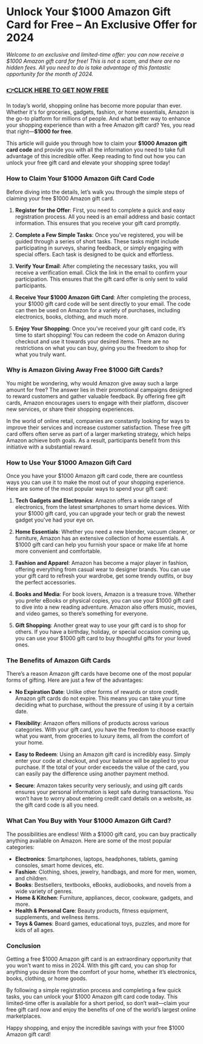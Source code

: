 # Unlock Your $1000 Amazon Gift Card for Free – An Exclusive Offer for 2024

*Welcome to an exclusive and limited-time offer: you can now receive a $1000 Amazon gift card for free! This is not a scam, and there are no hidden fees. All you need to do is take advantage of this fantastic opportunity for the month of 2024.*

### [👉CLICK HERE TO GET NOW FREE](https://freeforyou.xyz/amazon/go/codes/)

In today’s world, shopping online has become more popular than ever. Whether it's for groceries, gadgets, fashion, or home essentials, Amazon is the go-to platform for millions of people. And what better way to enhance your shopping experience than with a free Amazon gift card? Yes, you read that right—**$1000 for free**. 

This article will guide you through how to claim your **$1000 Amazon gift card code** and provide you with all the information you need to take full advantage of this incredible offer. Keep reading to find out how you can unlock your free gift card and elevate your shopping spree today!

### **How to Claim Your $1000 Amazon Gift Card Code**

Before diving into the details, let’s walk you through the simple steps of claiming your free $1000 Amazon gift card.

1. **Register for the Offer**: 
   First, you need to complete a quick and easy registration process. All you need is an email address and basic contact information. This ensures that you receive your gift card promptly.

2. **Complete a Few Simple Tasks**: 
   Once you’ve registered, you will be guided through a series of short tasks. These tasks might include participating in surveys, sharing feedback, or simply engaging with special offers. Each task is designed to be quick and effortless.

3. **Verify Your Email**: 
   After completing the necessary tasks, you will receive a verification email. Click the link in the email to confirm your participation. This ensures that the gift card offer is only sent to valid participants.

4. **Receive Your $1000 Amazon Gift Card**: 
   After completing the process, your $1000 gift card code will be sent directly to your email. The code can then be used on Amazon for a variety of purchases, including electronics, books, clothing, and much more.

5. **Enjoy Your Shopping**: 
   Once you’ve received your gift card code, it’s time to start shopping! You can redeem the code on Amazon during checkout and use it towards your desired items. There are no restrictions on what you can buy, giving you the freedom to shop for what you truly want.

### **Why is Amazon Giving Away Free $1000 Gift Cards?**

You might be wondering, why would Amazon give away such a large amount for free? The answer lies in their promotional campaigns designed to reward customers and gather valuable feedback. By offering free gift cards, Amazon encourages users to engage with their platform, discover new services, or share their shopping experiences.

In the world of online retail, companies are constantly looking for ways to improve their services and increase customer satisfaction. These free gift card offers often serve as part of a larger marketing strategy, which helps Amazon achieve both goals. As a result, participants benefit from this initiative with a substantial reward.

### **How to Use Your $1000 Amazon Gift Card**

Once you have your $1000 Amazon gift card code, there are countless ways you can use it to make the most out of your shopping experience. Here are some of the most popular ways to spend your gift card:

1. **Tech Gadgets and Electronics**: 
   Amazon offers a wide range of electronics, from the latest smartphones to smart home devices. With your $1000 gift card, you can upgrade your tech or grab the newest gadget you've had your eye on.

2. **Home Essentials**: 
   Whether you need a new blender, vacuum cleaner, or furniture, Amazon has an extensive collection of home essentials. A $1000 gift card can help you furnish your space or make life at home more convenient and comfortable.

3. **Fashion and Apparel**: 
   Amazon has become a major player in fashion, offering everything from casual wear to designer brands. You can use your gift card to refresh your wardrobe, get some trendy outfits, or buy the perfect accessories.

4. **Books and Media**: 
   For book lovers, Amazon is a treasure trove. Whether you prefer eBooks or physical copies, you can use your $1000 gift card to dive into a new reading adventure. Amazon also offers music, movies, and video games, so there’s something for everyone.

5. **Gift Shopping**: 
   Another great way to use your gift card is to shop for others. If you have a birthday, holiday, or special occasion coming up, you can use your $1000 gift card to buy thoughtful gifts for your loved ones.

### **The Benefits of Amazon Gift Cards**

There’s a reason Amazon gift cards have become one of the most popular forms of gifting. Here are just a few of the advantages:

- **No Expiration Date**: 
   Unlike other forms of rewards or store credit, Amazon gift cards do not expire. This means you can take your time deciding what to purchase, without the pressure of using it by a certain date.

- **Flexibility**: 
   Amazon offers millions of products across various categories. With your gift card, you have the freedom to choose exactly what you want, from groceries to luxury items, all from the comfort of your home.

- **Easy to Redeem**: 
   Using an Amazon gift card is incredibly easy. Simply enter your code at checkout, and your balance will be applied to your purchase. If the total of your order exceeds the value of the card, you can easily pay the difference using another payment method.

- **Secure**: 
   Amazon takes security very seriously, and using gift cards ensures your personal information is kept safe during transactions. You won’t have to worry about entering credit card details on a website, as the gift card code is all you need.

### **What Can You Buy with Your $1000 Amazon Gift Card?**

The possibilities are endless! With a $1000 gift card, you can buy practically anything available on Amazon. Here are some of the most popular categories:

- **Electronics**: Smartphones, laptops, headphones, tablets, gaming consoles, smart home devices, etc.
- **Fashion**: Clothing, shoes, jewelry, handbags, and more for men, women, and children.
- **Books**: Bestsellers, textbooks, eBooks, audiobooks, and novels from a wide variety of genres.
- **Home & Kitchen**: Furniture, appliances, decor, cookware, gadgets, and more.
- **Health & Personal Care**: Beauty products, fitness equipment, supplements, and wellness items.
- **Toys & Games**: Board games, educational toys, puzzles, and more for kids of all ages.

### **Conclusion**

Getting a free $1000 Amazon gift card is an extraordinary opportunity that you won’t want to miss in 2024. With this gift card, you can shop for anything you desire from the comfort of your home, whether it’s electronics, books, clothing, or home goods.

By following a simple registration process and completing a few quick tasks, you can unlock your $1000 Amazon gift card code today. This limited-time offer is available for a short period, so don’t wait—claim your free gift card now and enjoy the benefits of one of the world’s largest online marketplaces.

Happy shopping, and enjoy the incredible savings with your free $1000 Amazon gift card!

